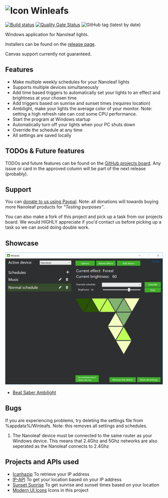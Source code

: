 # ![Icon](Media/winleafs.ico) Winleafs

[![Build status](https://dev.azure.com/winleafs1/Winleafs/_apis/build/status/Winleafs-.NET%20Desktop%20with%20SonarCloud-CI)](https://dev.azure.com/winleafs1/Winleafs/_build/latest?definitionId=2)
[![Quality Gate Status](https://sonarcloud.io/api/project_badges/measure?project=winleafs-wpf&metric=alert_status)](https://sonarcloud.io/dashboard?id=winleafs-wpf)
![GitHub tag (latest by date)](https://img.shields.io/github/tag-date/StijnOostdam/Winleafs.svg?label=Latest%20Release)

 Windows application for Nanoleaf lights.

Installers can be found on the [release page](https://github.com/StijnOostdam/Winleafs/releases.
).

Canvas support currently not guaranteed.

## Features
- Make multiple weekly schedules for your Nanoleaf lights
- Supports multiple devices simultaneously
- Add time based triggers to automatically set your lights to an effect and brightness at your chosen time
- Add triggers based on sunrise and sunset times (requires location)
- Ambilight, make your lights the average color of your monitor. Note: setting a high refresh rate can cost some CPU performance.
- Start the program at Windows startup
- Automatically turn off your lights when your PC shuts down
- Override the schedule at any time
- All settings are saved locally

## TODOs & Future features

TODOs and future features can be found on the [GitHub projects board](https://github.com/StijnOostdam/Winleafs/projects/1). Any issue or card in the approved column will be part of the next release (probably).

## Support

You can [donate to us using Paypal](https://www.paypal.me/winleafs). 
Note: all donations will towards buying more Nanoleaf products for *"Testing purposes"*.

You can also make a fork of this project and pick up a task from our projects board.
We would HIGHLY appreciate if you'd contact us before picking up a task so we can avoid doing double work.

## Showcase
![Screenshot](Media/Screenshot.png)

- [Beat Saber Ambilight](https://www.youtube.com/watch?v=CRe0o0TNlT4)

## Bugs
If you are experiencing problems, try deleting the settings file from %appdata%/Winleafs. Note: this removes all settings and schedules.

1. The Nanoleaf device must be connected to the same router as your Windows device. This means that 2.4Ghz and 5Ghz networks are also seperated as the Nanoleaf connects to 2.4Ghz

## Projects and APIs used

- [Icanhazip](http://icanhazip.com) To retrieve your IP address
- [IP-API](http://ip-api.com/) To get your location based on your IP address
- [Sunset Sunrise](https://sunrise-sunset.org/api) To get sunrise and sunset times based on your location
- [Modern UI Icons](http://modernuiicons.com/) Icons in this project
